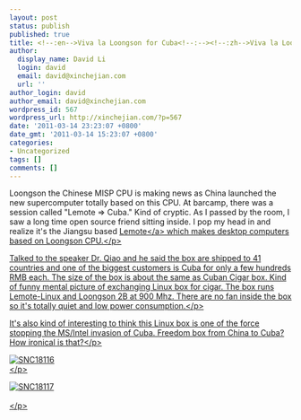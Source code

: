 ```yaml
---
layout: post
status: publish
published: true
title: <!--:en-->Viva la Loongson for Cuba<!--:--><!--:zh-->Viva la Loongson for Cuba<!--:-->
author:
  display_name: David Li
  login: david
  email: david@xinchejian.com
  url: ''
author_login: david
author_email: david@xinchejian.com
wordpress_id: 567
wordpress_url: http://xinchejian.com/?p=567
date: '2011-03-14 23:23:07 +0800'
date_gmt: '2011-03-14 15:23:07 +0800'
categories:
- Uncategorized
tags: []
comments: []
---
```

<p><!--:en-->
<p>Loongson the Chinese MISP CPU is making news as China launched the new supercomputer totally based on this CPU. At barcamp, there was a session called "Lemote => Cuba." Kind of cryptic. As I passed by the room, I saw a long time open source friend sitting inside. I pop my head in and realize it's the Jiangsu based <a href="http:&#47;&#47;www.lemote.com&#47;en&#47;" target="_blank">Lemote<&#47;a> which makes desktop computers based on Loongson CPU.<&#47;p></p>
<p>Talked to the speaker Dr. Qiao and he said the box are shipped to 41 countries and one of the biggest customers is Cuba for only a few hundreds RMB each. The size of the box is about the same as Cuban Cigar box. Kind of funny mental picture of exchanging Linux box for cigar. The box runs Lemote-Linux and Loongson 2B at 900 Mhz. There are no fan inside the box so it's totally quiet and low power consumption.<&#47;p></p>
<p>It's also kind of interesting to think this Linux box is one of the force stopping the MS&#47;Intel invasion of Cuba. Freedom box from China to Cuba? How ironical is that?<&#47;p></p>
<p><img style="display:block; margin-left:auto; margin-right:auto;" src="http:&#47;&#47;xinchejian.com&#47;wp-content&#47;uploads&#47;2011&#47;03&#47;SNC18116.jpg" alt="SNC18116" title="SNC18116.JPG" border="0"&#47;><&#47;p></p>
<p>
<img style="display:block; margin-left:auto; margin-right:auto;" src="http:&#47;&#47;xinchejian.com&#47;wp-content&#47;uploads&#47;2011&#47;03&#47;SNC18117.jpg" alt="SNC18117" title="SNC18117.JPG" border="0"&#47;><br />
<&#47;p><br />
<!--:--></p>
